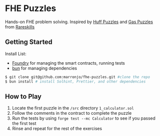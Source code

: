 [gitpod]: https://gitpod.io/#https://github.com/fhenixprotocol/fhenix-foundry-template
# FHE Puzzles
Hands-on FHE problem solving. Inspired by [Huff Puzzles](https://github.com/RareSkills/huff-puzzles) and [Gas Puzzles](https://github.com/RareSkills/gas-puzzles) from [Rareskills](https://www.rareskills.io/)

## Getting Started
Install List: 
- [Foundry](https://book.getfoundry.sh/getting-started/installation) for managing the smart contracts, running tests
- [bun](https://bun.sh/package-manager) for managing dependencies

```sh
$ git clone git@github.com:marronjo/fhe-puzzles.git #clone the repo
$ bun install # install Solhint, Prettier, and other dependencies
```

## How to Play
1. Locate the first puzzle in the `/src` directory `1_calculator.sol`
2. Follow the comments in the contract to complete the puzzle
3. Run the tests by using `forge test --mc Calculator` to see if you passed the first test
4. Rinse and repeat for the rest of the exercises
